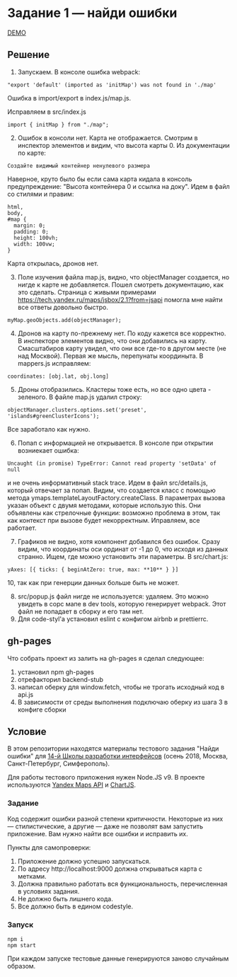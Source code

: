 # Задание 1 — найди ошибки

[DEMO](https://khromkov.github.io/entrance-task-1-2/)

## Решение

1.  Запускаем. В консоле ошибка webpack:

```
"export 'default' (imported as 'initMap') was not found in './map'
```

Ошибка в import/export в index.js/map.js.

Исправляем в src/index.js

```
import { initMap } from "./map";
```

2.  Ошибок в консоли нет. Карта не отображается. Смотрим в инспектор элементов и видим, что высота карты 0. Из документации по карте:

```
Создайте видимый контейнер ненулевого размера
```

Наверное, круто было бы если сама карта кидала в консоль предупреждение: "Высота контейнера 0 и ссылка на доку".
Идем в файл со стилями и правим:

```
html,
body,
#map {
  margin: 0;
  padding: 0;
  height: 100vh;
  width: 100vw;
}
```

Карта открылась, дронов нет.

3.  Поле изучения файла map.js, видно, что objectManager создается, но нигде к карте не добавляется. Пошел смотреть документацию, как это сделать. Страница с живыми примерами https://tech.yandex.ru/maps/jsbox/2.1?from=jsapi помогла мне найти все ответы довольно быстро.

```
myMap.geoObjects.add(objectManager);
```

4.  Дронов на карту по-прежнему нет. По коду кажется все корректно. В инспекторе элементов видно, что они добавились на карту. Смасштабиров карту увидел, что они все где-то в другом месте (не над Москвой). Первая же мысль, перепунаты координыта. В mappers.js исправляем:

```
coordinates: [obj.lat, obj.long]
```

5.  Дроны отобразились. Кластеры тоже есть, но все одно цвета - зеленого. В файле map.js удалил строку:

```
objectManager.clusters.options.set('preset', 'islands#greenClusterIcons');
```

Все заработало как нужно.

6.  Попап с информацией не открывается. В консоле при открытии возниекает ошибка:

```
Uncaught (in promise) TypeError: Cannot read property 'setData' of null
```

и не очень информативный stack trace.
Идем в файл src/details.js, который отвечает за попап. Видим, что создается класс с помощью метода ymaps.templateLayoutFactory.createClass. В параметрах вызова указан объект с двумя методами, которые использую this. Они объявлены как стрелочные функции: возможно проблема в этом, так как контекст при вызове будет некорректным. Иправляем, все работает.

7.  Графиков не видно, хотя компонент добавился без ошибок. Сразу видим, что координаты оси ординат от -1 до 0, что исходя из данных странно. Ищем, где можно установить эти параметры. В src/chart.js:

```
yAxes: [{ ticks: { beginAtZero: true, max: **10** } }]
```

10, так как при генерции данных больше быть не может.

8.  src/popup.js файл нигде не используется: удаляем. Это можно увидеть в сорс мапе в dev tools, которую генерирует webpack. Этот файл не попадает в сборку и его там нет.
9.  Для code-styl'а установил eslint с конфигом airbnb и prettierrc.

## gh-pages

Что собрать проект из залить на gh-pages я сделал следующее:

1.  установил npm gh-pages
2.  отрефакторил backend-stub
3.  написал оберку для window.fetch, чтобы не трогать исходный код в api.js
4.  В зависимости от среды выполнения подключаю оберку из шага 3 в конфиге сборки

## Условие

В этом репозитории находятся материалы тестового задания "Найди ошибки" для [14-й Школы разработки интерфейсов](https://academy.yandex.ru/events/frontend/shri_msk-2018-2) (осень 2018, Москва, Санкт-Петербург, Симферополь).

Для работы тестового приложения нужен Node.JS v9. В проекте используются [Yandex Maps API](https://tech.yandex.ru/maps/doc/jsapi/2.1/quick-start/index-docpage/) и [ChartJS](http://www.chartjs.org).

### Задание

Код содержит ошибки разной степени критичности. Некоторые из них — стилистические, а другие — даже не позволят вам запустить приложение. Вам нужно найти все ошибки и исправить их.

Пункты для самопроверки:

1.  Приложение должно успешно запускаться.
2.  По адресу http://localhost:9000 должна открываться карта с метками.
3.  Должна правильно работать вся функциональность, перечисленная в условиях задания.
4.  Не должно быть лишнего кода.
5.  Все должно быть в едином codestyle.

### Запуск

```
npm i
npm start
```

При каждом запуске тестовые данные генерируются заново случайным образом.
